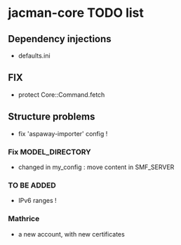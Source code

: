 # jacman-core TODO list

## Dependency injections
* defaults.ini

## FIX
* protect Core::Command.fetch

## Structure problems
* fix 'aspaway-importer' config !

### Fix MODEL_DIRECTORY
* changed in my_config : move content in SMF_SERVER

### TO BE ADDED
* IPv6 ranges !

### Mathrice
* a new account, with new certificates
